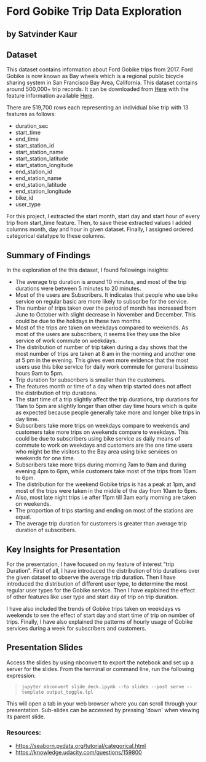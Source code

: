 # Ford Gobike Trip Data Exploration
## by Satvinder Kaur

## Dataset

This dataset contains information about Ford Gobike trips from 2017. Ford Gobike is now known as Bay wheels which is a regional public bicycle sharing system in San Francisco Bay Area, California. This dataset contains around 500,000+ trip records. It can be downloaded from [Here](https://s3.amazonaws.com/baywheels-data/2017-fordgobike-tripdata.csv.zip) with the feature information available [Here](https://www.lyft.com/bikes/bay-wheels/system-data).

There are 519,700 rows each representing an individual bike trip with 13 features as follows:

- duration_sec
- start_time
- end_time
- start_station_id
- start_station_name
- start_station_latitude
- start_station_longitude
- end_station_id
- end_station_name
- end_station_latitude
- end_station_longitude
- bike_id
- user_type

For this project, I extracted the start month, start day and start hour of every trip from start_time feature.
Then, to save these extracted values I added columns month, day and hour in given dataset.
Finally, I assigned ordered categorical datatype to these columns.

## Summary of Findings

In the exploration of the this dataset, I found followings insights:

- The average trip duration is around 10 minutes, and most of the trip durations were between 5 minutes to 20 minutes.
- Most of the users are Subscribers. It indicates that people who use bike service on regular basic are more likely to subscribe for the service.
- The number of trips taken over the period of month has increased from June to October with slight decrease in November and December. This could be due to the holidays in these two months.
- Most of the trips are taken on weekdays compared to weekends. As most of the users are subscribers, it seems like they use the bike service of work commute on weekdays.
- The distribution of number of trip taken during a day shows that the most number of trips are taken at 8 am in the morning and another one at 5 pm in the evening. This gives even more evidence that the most users use this bike service for daily work commute for general business hours 9am to 5pm.
- Trip duration for subscribers is smaller than the customers.
- The features month or time of a day when trip started does not affect the distribution of trip durations.
- The start time of a trip slightly affect the trip durations, trip durations for 11am to 5pm are slightly longer than other day time hours which is quite as expected because people generally take more and longer bike trips in day time.
- Subscribers take more trips on weekdays compare to weekends and customers take more trips on weekends compare to weekdays. This could be due to subscribers using bike service as daily means of commute to work on weekdays and customers are the one time users who might be the visitors to the Bay area using bike services on weekends for one time.
- Subscribers take more trips during morning 7am to 9am and during evening 4pm to 6pm, while customers take most of the trips from 10am to 6pm.
- The distribution for the weekend Gobike trips is has a peak at 1pm, and most of the trips were taken in the middle of the day from 10am to 6pm.
- Also, most late night trips i.e after 11pm till 3am early morning are taken on weekends.
- The proportion of trips starting and ending on most of the stations are equal.
- The average trip duration for customers is greater than average trip duration of subscribers.

## Key Insights for Presentation

For the presentation, I have focused on my feature of interest "trip Duration".
First of all, I have introduced the distribution of trip durations over the given dataset to observe the average trip duration. Then I have introduced the distribution of different user type, to determine the most regular user types for the Gobike service. Then I have explained the effect of other features like user type and start day of trip on trip duration.

I have also included the trends of Gobike trips taken on weekdays vs weekends to see the effect of start day and start time of trip on number of trips.
Finally, I have also explained the patterns of hourly usage of Gobike services during a week for subscribers and customers.  

## Presentation Slides

Access the slides by using nbconvert to export the notebook and set up a server for the slides.
From the terminal or command line, run the following expression:

 > `jupyter nbconvert slide_deck.ipynb --to slides --post serve --template output_toggle.tpl`

This will open a tab in your web browser where you can scroll through your
presentation. Sub-slides can be accessed by pressing 'down' when viewing its parent
slide.

### Resources:

- https://seaborn.pydata.org/tutorial/categorical.html
- https://knowledge.udacity.com/questions/159800
